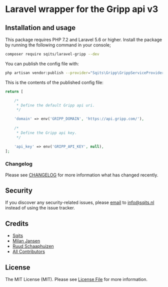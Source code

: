 # Laravel wrapper for the Gripp api v3

## Installation and usage
This package requires PHP 7.2 and Laravel 5.6 or higher. Install the package by running the following command in your console;

``` bash
composer require sqits/laravel-gripp --dev
```

You can publish the config file with:

``` bash
php artisan vendor:publish --provider="Sqits\Gripp\GrippServiceProvider" --tag="config"
```

This is the contents of the published config file:

``` php
return [

    /*
     * Define the default Gripp api uri.
     */

    'domain' => env('GRIPP_DOMAIN', 'https://api.gripp.com/'),
    
    /*
     * Define the Gripp api key.
     */

    'api_key' => env('GRIPP_API_KEY', null),
];
```

### Changelog

Please see [CHANGELOG](CHANGELOG.md) for more information what has changed recently.

## Security

If you discover any security-related issues, please [email](mailto:info@sqits.nl) to info@sqits.nl instead of using the issue tracker.

## Credits

- [Sqits](https://github.com/sqits)
- [Milan Jansen](https://github.com/MilanJn)
- [Ruud Schaaphuizen](https://github.com/rschaaphuizen)
- [All Contributors](../../contributors)

## License

The MIT License (MIT). Please see [License File](LICENSE.md) for more information.
